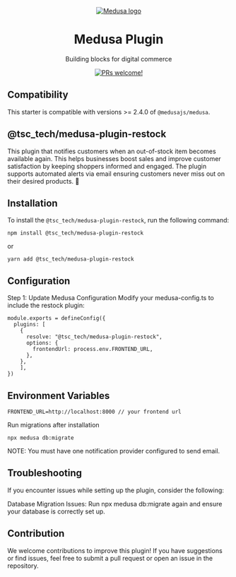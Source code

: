 <p align="center">
  <a href="https://www.medusajs.com">
  <picture>
    <source media="(prefers-color-scheme: dark)" srcset="https://user-images.githubusercontent.com/59018053/229103275-b5e482bb-4601-46e6-8142-244f531cebdb.svg">
    <source media="(prefers-color-scheme: light)" srcset="https://user-images.githubusercontent.com/59018053/229103726-e5b529a3-9b3f-4970-8a1f-c6af37f087bf.svg">
    <img alt="Medusa logo" src="https://user-images.githubusercontent.com/59018053/229103726-e5b529a3-9b3f-4970-8a1f-c6af37f087bf.svg">
    </picture>
  </a>
</p>
<h1 align="center">
  Medusa Plugin
</h1>


<p align="center">
  Building blocks for digital commerce
</p>
<p align="center">
  <a href="https://github.com/medusajs/medusa/blob/master/CONTRIBUTING.md">
    <img src="https://img.shields.io/badge/PRs-welcome-brightgreen.svg?style=flat" alt="PRs welcome!" />
  </a>
</p>

## Compatibility

This starter is compatible with versions >= 2.4.0 of `@medusajs/medusa`. 

## @tsc_tech/medusa-plugin-restock

This plugin that notifies customers when an out-of-stock item becomes available again. This helps businesses boost sales and improve customer satisfaction by keeping shoppers informed and engaged. The plugin supports automated alerts via email ensuring customers never miss out on their desired products. 🚀



## Installation

To install the `@tsc_tech/medusa-plugin-restock`, run the following command:

```
npm install @tsc_tech/medusa-plugin-restock
```
or
```
yarn add @tsc_tech/medusa-plugin-restock
```


## Configuration

Step 1: Update Medusa Configuration Modify your medusa-config.ts to include the restock plugin:

```
module.exports = defineConfig({
  plugins: [
    {
      resolve: "@tsc_tech/medusa-plugin-restock",
      options: {
        frontendUrl: process.env.FRONTEND_URL,
      },
    },
    ],
})
```

## Environment Variables

```
FRONTEND_URL=http://localhost:8000 // your frontend url
```


Run migrations after installation

```
npx medusa db:migrate
```

NOTE: You must have one notification provider configured to send email.

## Troubleshooting

If you encounter issues while setting up the plugin, consider the following:

Database Migration Issues: Run npx medusa db:migrate again and ensure your database is correctly set up.


## Contribution

We welcome contributions to improve this plugin! If you have suggestions or find issues, feel free to submit a pull request or open an issue in the repository.